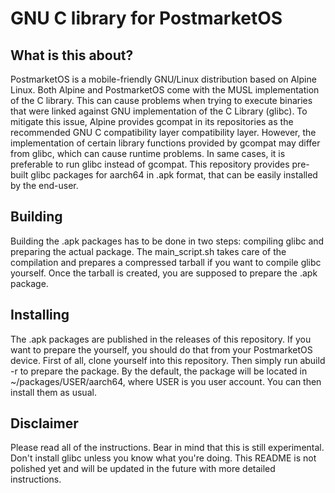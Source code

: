 # GNU C library for PostmarketOS
## What is this about?
PostmarketOS is a mobile-friendly GNU/Linux distribution based on Alpine Linux. Both Alpine and PostmarketOS come with the MUSL implementation of the C library. This can cause problems when trying to execute binaries that were linked against GNU implementation of the C Library (glibc). To mitigate this issue, Alpine provides gcompat in its repositories as the recommended GNU C compatibility layer compatibility layer. However, the implementation of certain library functions provided by gcompat may differ from glibc, which can cause runtime problems. In same cases, it is preferable to run glibc instead of gcompat. This repository provides pre-built glibc packages for aarch64 in .apk format, that can be easily installed by the end-user.
## Building
Building the .apk packages has to be done in two steps: compiling glibc and preparing the actual package. The main_script.sh takes care of the compilation and prepares a compressed tarball if you want to compile glibc yourself. Once the tarball is created, you are supposed to prepare the .apk package.
## Installing
The .apk packages are published in the releases of this repository. If you want to prepare the yourself, you should do that from your PostmarketOS device. First of all, clone yourself into this repository. Then simply run abuild -r to prepare the package. By the default, the package will be located in ~/packages/USER/aarch64, where USER is you user account. You can then install them as usual.
## Disclaimer
Please read all of the instructions. Bear in mind that this is still experimental. Don't install glibc unless you know what you're doing. This README is not polished yet and will be updated in the future with more detailed instructions.
